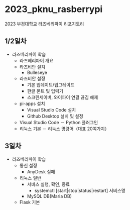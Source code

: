 # 2023_pknu_rasberrypi
2023 부경대학교 라즈베리파이 리포지토리

## 1/2일차
- 라즈베리파이 학습
	- 라즈베리파이 개요
	- 라즈비안 설치
		- Bulleseye
	- 라즈비안 설정
		- 기본 업데이트/업그레이드
		- 한글 폰트 및 입력기
		- 스크린세이버, 와이파이 연결 끊김 해제
	- pi-apps 설치
		- Visual Studio Code 설치
		- Github Desktop 설치 및 설정
	- Visual Studio Code
		－ Python 플러그인
	- 리눅스 기본
		－ 리눅스 명령어（대표 20여가지）
	
## 3일차
- 라즈베리파이 학습
	- 통신 설정
		- AnyDesk 실패
	- 리눅스 일반
		- 서비스 실행, 확인, 종료
			- systemctl [start|stop|status|restart] 서비스명
		- MySQL DB(Maria DB)
	- Flask 기본